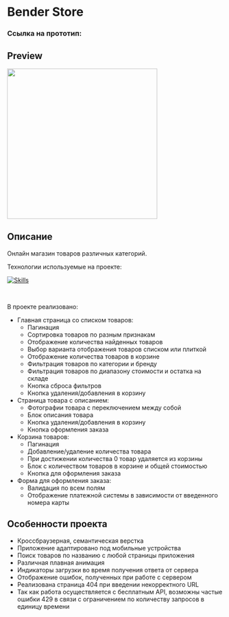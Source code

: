 # Bender Store
### Ссылка на прототип:


## Preview

<img src='' width='350'>

## Описание

Онлайн магазин товаров различных категорий.

Технологии используемые на проекте: <br>

[![Skills](https://skillicons.dev/icons?i=ts,react,redux,webpack,scss)](https://skillicons.dev)

<br>

В проекте реализовано:
- Главная страница со списком товаров:
  - Пагинация
  - Сортировка товаров по разным признакам
  - Отображение количества найденных товаров
  - Выбор варианта отображения товаров списком или плиткой
  - Отображение количества товаров в корзине
  - Фильтрация товаров по категории и бренду
  - Фильтрация товаров по диапазону стоимости и остатка на складе
  - Кнопка сброса фильтров
  - Кнопка удаления/добавления в корзину
- Страница товара с описанием:
  - Фотографии товара с переключением между собой
  - Блок описания товара
  - Кнопка удаления/добавления в корзину
  - Кнопка оформления заказа
- Корзина товаров:
  - Пагинация
  - Добавление/удаление количества товара
  - При достижении количества 0 товар удаляется из корзины
  - Блок с количеством товаров в корзине и общей стоимостью
  - Кнопка для оформления заказа
- Форма для оформления заказа:
  - Валидация по всем полям
  - Отображение платежной системы в зависимости от введенного номера карты

## Особенности проекта

- Кроссбраузерная, семантическая верстка
- Приложение адаптировано под мобильные устройства
- Поиск товаров по названию с любой страницы приложения
- Различная плавная анимация
- Индикаторы загрузки во время получения ответа от сервера
- Отображение ошибок, полученных при работе с сервером
- Реализована страница 404 при введении некорректного URL
- Так как работа осуществляется с бесплатным API, возможны частые ошибки 429 в связи с ограничением по количеству запросов в единицу времени
